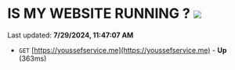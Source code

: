 # IS MY WEBSITE RUNNING ? [![](https://img.shields.io/static/v1?label=Sponsor&message=%E2%9D%A4&logo=GitHub&color=%23fe8e86)](https://github.com/sponsors/Youssef-Lehmam)

Last updated: **7/29/2024, 11:47:07 AM**

- `GET` [https://youssefservice.me](https://youssefservice.me) - **Up** (363ms)
